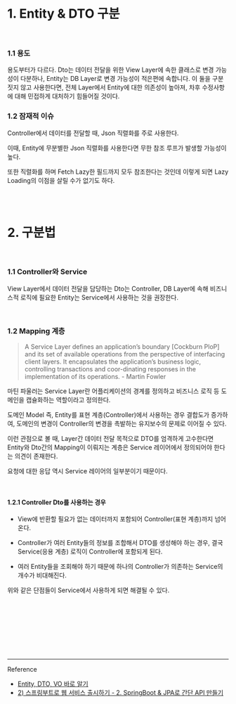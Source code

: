 # 1. Entity & DTO 구분

  
<br/>

### 1.1 용도

용도부터가 다르다. Dto는 데이터 전달을 위한 View Layer에 속한 클래스로 변경 가능성이 다분하나, Entity는 DB Layer로 변경 가능성이 적은편에 속합니다. 이 둘을 구분짓지 않고 사용한다면, 전체 Layer에서 Entity에 대한 의존성이 높아져, 차후 수정사항에 대해 민접하게 대처하기 힘들어질 것이다.

### 1.2 잠재적 이슈

Controller에서 데이터를 전달할 때, Json 직렬화를 주로 사용한다. 

이때, Entity에 무분별한 Json 직렬화를 사용한다면 무한 참조 루프가 발생할 가능성이 높다.
 
또한 직렬화를 하며 Fetch Lazy한 필드까지 모두 참조한다는 것인데 이렇게 되면 Lazy Loading의 이점을 살릴 수가 없기도 하다.
 

<br/><br/>

# 2. 구분법

<br/>

### 1.1 Controller와 Service


View Layer에서 데이터 전달을 담당하는 Dto는 Controller, DB Layer에  속해 비즈니스적 로직에 필요한 Entity는 Service에서 사용하는 것을 권장한다. 


<br/>

### 1.2 Mapping 계층


>A Service Layer defines an application’s boundary [Cockburn PloP] and its set of available operations from the perspective of interfacing client layers. It encapsulates the application’s business logic, controlling transactions and coor-dinating responses in the implementation of its operations. - Martin Fowler


마틴 파울러는 Service Layer란 어플리케이션의 경계를 정의하고 비즈니스 로직 등 도메인을 캡슐화하는 역할이라고 정의한다. 

도메인 Model 즉, Entity를 표현 계층(Controller)에서 사용하는 경우 결합도가 증가하여, 도메인의 변경이 Controller의 변경을 촉발하는 유지보수의 문제로 이어질 수 있다.
 
 
이런 관점으로 볼 때, Layer간 데이터 전달 목적으로 DTO를 엄격하게 고수한다면 Entity와 Dto간의 Mapping이 이뤄지는 계층은 Service 레이어에서 정의되어야 한다는 의견이 존재한다.
 
요청에 대한 응답 역시 Service 레이어의 일부분이기 때문이다.
  
<br/>

#### 1.2.1 Controller Dto를 사용하는 경우

- View에 반환할 필요가 없는 데이터까지 포함되어 Controller(표현 계층)까지 넘어온다.

- Controller가 여러 Entity들의 정보를 조합해서 DTO를 생성해야 하는 경우, 결국 Service(응용 계층) 로직이 Controller에 포함되게 된다.

- 여러 Entity들을 조회해야 하기 때문에 하나의 Controller가 의존하는 Service의 개수가 비대해진다.


 위와 같은 단점들이 Service에서 사용하게 되면 해결될 수 있다.
 
 



<br/><br/><br/><br/><br/><br/><br/>

---
Reference

- [Entity, DTO, VO 바로 알기](https://velog.io/@gillog/Entity-DTO-VO-%EB%B0%94%EB%A1%9C-%EC%95%8C%EA%B8%B0)
- [2) 스프링부트로 웹 서비스 출시하기 - 2. SpringBoot & JPA로 간단 API 만들기](https://jojoldu.tistory.com/251)
